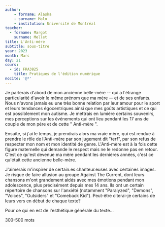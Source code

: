 ```yaml
--- 
author: 
    - forname: Alaska
    - surname: Malo
    - institution: Université de Montréal
teacher: 
  - forname: Margot
    surname: Mellet
title: L'Anti-mère
subtitle: sous-titre
year: 2023
month: Mars
day: 21
cours:
  - id: FRA3825
    title: Pratiques de l'édition numérique
nocite: '@*'
---
```


Je parlerais d'abord de mon ancienne belle-mère -- qui a l'étrange particularité d'avoir le même prénom que ma mère -- et de ses enfants. Nous n'avons jamais eu une très bonne relation par leur amour pour le sport et leurs tendances égocentriques ainsi que mes goûts artistiques et ce qui est possiblement mon autisme. Je mettrais en lumière certains souvenirs, mes perceptions sur les événements qui ont lieu pendant les 17 ans de couple de mon père et de cette " Anti-mère ".

Ensuite, si j'ai le temps, je prendrais alors ma vraie mère, qui est rendue à prendre le rôle de l'Anti-mère par son jugement dit "terf", par son refus de respecter mon nom et mon identité de genre. L'Anti-mère est à la fois cette figure maternelle qui demande le respect mais ne le redonne pas en retour. C'est ce qu'est devenue ma mère pendant les dernières années, c'est ce qu'était cette ancienne belle-mère.

J'aimerais m'inspirer de certain.es chanteur.euses avec certaines images. Je risque de faire allusion au groupe Against The Current, dont leurs chansons m'ont grandement aidés avec mes émotions pendant mon adolescence, plus précisément depuis mes 14 ans. Ils ont un certain répertoire de chansons sur l'anxiété (notamment "Paralyzed", "Demons", "Voices", "Outsiders" et "Comeback Kid"). Peut-être citerai-je certains de leurs vers en début de chaque texte? 

Pour ce qui en est de l'esthétique générale du texte...

300-500 mots
